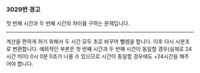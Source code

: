 ### 3029번 경고

첫 번째 시간과 두 번째 시간의 차이를 구하는 문제입니다.

---

계산을 편하게 하기 위해서 두 시간 모두 초로 바꾸어 뺄셈을 합니다. 이후 다시 시분초로 변환합니다. 예외적인 부분은 첫 번째 시간과 두 번째 시간이 동일할 경우(실제로 24시간 차이) 0시 0분 0초가 나올 수 있으므로 시간이 동일할 경우에도 +24시간을 해주어야 합니다.